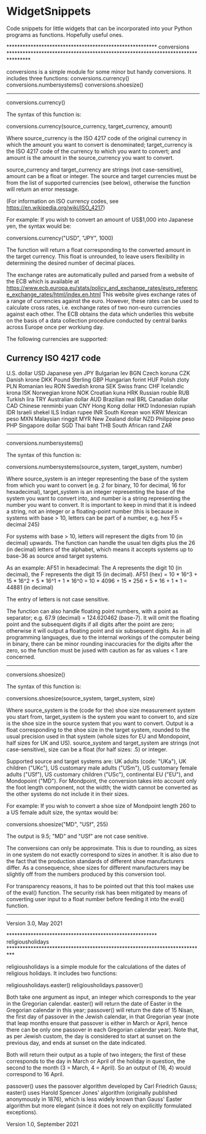 # WidgetSnippets
Code snippets for little widgets that can be incorporated into your Python programs as functions. Hopefully useful ones.




******************************************************** conversions ********************************************************************************

conversions is a simple module for some minor but handy conversions. It includes three functions:
conversions.currency()
conversions.numbersystems()
conversions.shoesize()

--------------------------------------------------------------------------------------------

conversions.currency()


The syntax of this function is:

conversions.currency(source_currency, target_currency, amount)

Where source_currency is the ISO 4217 code of the original currency in which the amount you want to convert is denominated;
target_currency is the ISO 4217 code of the currency to which you want to convert;
and amount is the amount in the source_currency you want to convert.

source_currency and target_currency are strings (not case-sensitive), amount can be a float or integer.
The source and target currencies must be from the list of supported currencies (see below), otherwise the function will return an error message.

(For information on ISO currency codes, see https://en.wikipedia.org/wiki/ISO_4217)

For example: If you wish to convert an amount of US$1,000 into Japanese yen, the syntax would be:

conversions.currency("USD", "JPY", 1000)

The function will return a float corresponding to the converted amount in the target currency. This float is unrounded, to leave users 
flexibility in determining the desired number of decimal places.

The exchange rates are automatically pulled and parsed from a website of the ECB which is available at
https://www.ecb.europa.eu/stats/policy_and_exchange_rates/euro_reference_exchange_rates/html/index.en.html
This website gives exchange rates of a range of currencies against the euro. However, these rates can be used to calculate cross rates,
i.e. exchange rates of two non-euro currencies against each other. The ECB obtains the data which underlies this website on the basis of 
a data collection procedure conducted by central banks across Europe once per workiung day.

The following currencies are supported:

Currency		ISO 4217 code
-------------------------------
U.S. dollar		USD
Japanese yen		JPY
Bulgarian lev		BGN
Czech koruna		CZK
Danish krone		DKK
Pound Sterling		GBP
Hungarian forint	HUF
Polish zloty		PLN
Romanian leu		RON
Swedish krona		SEK
Swiss franc		CHF
Icelandic krona		ISK
Norwegian krone		NOK
Croatian kuna		HRK
Russian rouble		RUB
Turkish lira		TRY
Australian dollar	AUD
Brazilian real		BRL
Canadian dollar		CAD
Chinese renminbi yuan	CNY
Hong Kong dollar	HKD
Indonesian rupiah	IDR
Israeli shekel		ILS
Indian rupee		INR
South Korean won	KRW
Mexican peso		MXN
Malaysian ringgit	MYR
New Zealand dollar	NZD
Philippine peso		PHP
Singapore dollar	SGD
Thai baht		THB
South African rand	ZAR


--------------------------------------------------------------------------------------------

conversions.numbersystems()


The syntax of this function is:

conversions.numbersystems(source_system, target_system, number)

Where source_system is an integer representing the base of the system from which you want to convert (e.g. 2 for binary, 10 for decimal, 16 for hexadecimal),
target_system is an integer representing the base of the system you want to convert into,
and number is a string representing the number you want to convert. It is important to keep in mind that it is indeed a string, not an integer or a floating-point number (this is because in systems with base > 10, letters can be part of a number, e.g. hex F5 = decimal 245)

For systems with base > 10, letters will represent the digits from 10 (in decimal) upwards. The function can handle the usual ten digits plus the 26 (in decimal) letters of the alphabet, which means it accepts systems up to base-36 as source ansd target systems.

As an example: AF51 in hexadecimal: The A represents the digit 10 (in decimal), the F represents the digit 15 (in decimal).
AF51 (hex) = 10 * 16^3 + 15 * 16^2 + 5 * 16^1 + 1 * 16^0 = 10 * 4096 + 15 * 256 + 5 * 16 + 1 * 1 = 44881 (in decimal)

The entry of letters is not case sensitive.

The function can also handle floating point numbers, with a point as separator; e.g. 67.9 (decimal) = 124.620462 (base-7). It will omit the floating point and the subsequent digits if all digits after the point are zero; otherwise it will output a floating point and six subsequent digits. As in all programming languages, due to the internal workings of the computer being in binary, there can be minor rounding inaccuracies for the digits after the zero, so the function must be jused with caution as far as values < 1 are concerned.


--------------------------------------------------------------------------------------------

conversions.shoesize()


The syntax of this function is:

conversions.shoesize(source_system, target_system, size)

Where source_system is the (code for the) shoe size measurement system you start from, target_system is the system you want to convert to, and size is the shoe size in the source system that you want to convert. Output is a float corresponding to the shoe size in the target system, rounded to the usual precision used in that system (whole sizes for EU and Mondopoint, half sizes for UK and US). source_system and target_system are strings (not case-sensitive), size can be a float (for half sizes: .5) or integer.

Supported source and target systems are: UK adults (code: "UKa"), UK children ("UKc"), US customary male adults ("USm"), US customary female adults ("USf"), US customary children ("USc"), continental EU ("EU"), and Mondopoint ("MD"). For Mondpoint, the conversion takes into account only the foot length component, not the width; the width cannot be converted as the other systems do not include it in their sizes.

For example: If you wish to convert a shoe size of Mondpoint length 260 to a US female adult size, the syntax would be:

conversions.shoesize("MD", "USf", 255)

The output is 9.5; "MD" and "USf" are not case senitive.

The conversions can only be approximate. This is due to rounding, as sizes in one system do not exactly correspond to sizes in another. It is also due to the fact that the production standards of different shoe manufacturers differ. As a consequence, shoe sizes for different manufacturers may be slightly off from the numbers produced by this conversion tool.

For transparency reasons, it has to be pointed out that this tool makes use of the eval() function. The security risk has been mitigated by means of converting user input to a float number before feeding it into the eval() function.

--------------------------------------------------------------------------------------------

Version 3.0, May 2021



******************************************************** religiousholidays **************************************************************************

religiousholidays is a simple module for the calculations of the dates of religious holidays. It includes two functions:

religiousholidays.easter()
religiousholidays.passover()

Both take one argument as input, an integer which corresponds to the year in the Gregorian calendar. easter() will return the date of Easter in the Gregorian calendar in this year; passover() will return the date of 15 Nisan, the first day of passover in the Jewish calendar, in that Gregorian year (note that leap months ensure that passover is either in March or April, hence there can be only one passover in each Gregorian calendar year). Note that, as per Jewish custom, the day is considered to start at sunset on the previous day, and ends at sunset on the date indicated.

Both will return their output as a tuple of two integers; the first of these corresponds to the day in March or April of the holiday in question, the second to the month (3 = March, 4 = April). So an output of (16, 4) would correspond to 16 April.

passover() uses the passover algorithm developed by Carl Friedrich Gauss; easter() uses Harold Spencer Jones' algorithm (originally published anonymously in 1876), which is less widely known than Gauss' Easter algorithm but more elegant (since it does not rely on explicitly formulated exceptions). 


Version 1.0, September 2021

